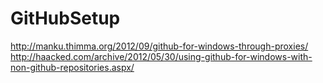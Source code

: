 GitHubSetup
===========

http://manku.thimma.org/2012/09/github-for-windows-through-proxies/
http://haacked.com/archive/2012/05/30/using-github-for-windows-with-non-github-repositories.aspx/
